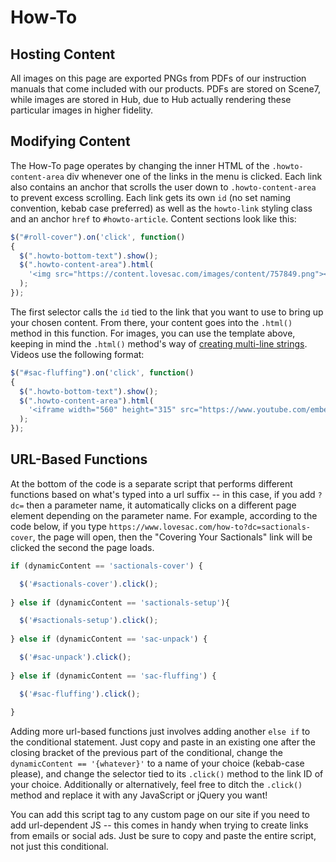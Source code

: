 # How-To

## Hosting Content
All images on this page are exported PNGs from PDFs of our instruction manuals that come included with our products. PDFs are stored on Scene7, while images are stored in Hub, due to Hub actually rendering these particular images in higher fidelity.

## Modifying Content
The How-To page operates by changing the inner HTML of the `.howto-content-area` div whenever one of the links in the menu is clicked. Each link also contains an anchor that scrolls the user down to `.howto-content-area` to prevent excess scrolling. Each link gets its own `id` (no set naming convention, kebab case preferred) as well as the `howto-link` styling class and an anchor `href` to `#howto-article`. Content sections look like this:

```js
$("#roll-cover").on('click', function()
{
  $(".howto-bottom-text").show();
  $(".howto-content-area").html(
    '<img src="https://content.lovesac.com/images/content/757849.png"><br><br><a href="https://s7d4.scene7.com/is/content/LovesacRender/How%2DTo%20PDFs/roll%2Darm.pdf" target="_blank">Download PDF</a>'
  );
});
```

The first selector calls the `id` tied to the link that you want to use to bring up your chosen content. From there, your content goes into the `.html()` method in this function. For images, you can use the template above, keeping in mind the `.html()` method's way of [creating multi-line strings](https://stackoverflow.com/questions/8676990/multiple-lines-when-using-jquerys-html-method/8677092#8677092). Videos use the following format:

```js
$("#sac-fluffing").on('click', function()
{
  $(".howto-bottom-text").show();
  $(".howto-content-area").html(
    '<iframe width="560" height="315" src="https://www.youtube.com/embed/ROG93f3ir8o" frameborder="0" allow="accelerometer; autoplay; encrypted-media; gyroscope; picture-in-picture" allowfullscreen></iframe>'
  );
});
```

## URL-Based Functions
At the bottom of the code is a separate script that performs different functions based on what's typed into a url suffix -- in this case, if you add `?dc=` then a parameter name, it automatically clicks on a different page element depending on the parameter name. For example, according to the code below, if you type `https://www.lovesac.com/how-to?dc=sactionals-cover`, the page will open, then the "Covering Your Sactionals" link will be clicked the second the page loads.
```js
if (dynamicContent == 'sactionals-cover') {

  $('#sactionals-cover').click();
  
} else if (dynamicContent == 'sactionals-setup'){

  $('#sactionals-setup').click();
  
} else if (dynamicContent == 'sac-unpack') {

  $('#sac-unpack').click();
  
} else if (dynamicContent == 'sac-fluffing') {

  $('#sac-fluffing').click();
  
}
```
Adding more url-based functions just involves adding another `else if` to the conditional statement. Just copy and paste in an existing one after the closing bracket of the previous part of the conditional, change the `dynamicContent == '{whatever}'` to a name of your choice (kebab-case please), and change the selector tied to its `.click()` method to the link ID of your choice. Additionally or alternatively, feel free to ditch the `.click()` method and replace it with any JavaScript or jQuery you want!

You can add this script tag to any custom page on our site if you need to add url-dependent JS -- this comes in handy when trying to create links from emails or social ads. Just be sure to copy and paste the entire script, not just this conditional.

